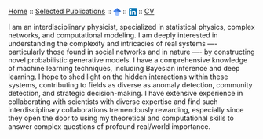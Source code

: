 <!-- [Home](index.md) :: [Selected Publications](pub.md) :: [![Google Scholar](pngwing.png)](https://scholar.google.com/citations?user=H-9OPuIAAAAJ&hl=en) :: [![LinkedIn](LinkedIn_logo_initials.png)](https://linkedin.com/in/hadiseh-safdari-238540153)  :: [CV](Hadiseh_Safdari_CV.pdf)  -->

<!-- [Home](index.md) :: [Selected Publications](pub.md) :: [<img src="pngwing.png" alt="LinkedIn" class="logo">](https://scholar.google.com/citations?user=H-9OPuIAAAAJ&hl=en) :: [<img src="LinkedIn_logo_initials.png" alt="LinkedIn" class="logo">](https://linkedin.com/in/hadiseh-safdari-238540153) :: [CV](Hadiseh_Safdari_CV.pdf) -->

[Home](index.md) :: [Selected Publications](pub.md) :: [<img src="pngwing.png" alt="Google Scholar" style="width: 16px; height: 16px; vertical-align: middle;">](https://scholar.google.com/citations?user=H-9OPuIAAAAJ&hl=en) :: [<img src="LinkedIn_logo_initials.png" alt="LinkedIn" style="width: 16px; height: 16px; vertical-align: middle;">](https://linkedin.com/in/hadiseh-safdari-238540153) :: [CV](Hadiseh_Safdari_CV.pdf)




I am an interdisciplinary physicist, specialized in statistical physics, complex networks, and computational modeling. I am deeply interested in understanding the complexity and intricacies of real systems —- particularly those found in social networks and in nature —- by constructing novel probabilistic generative models. I have a comprehensive knowledge of machine learning techniques, including Bayesian inference and deep learning. I hope to shed light on the hidden interactions within these systems, contributing to fields as diverse as anomaly detection, community detection, and strategic decision-making. I have extensive experience in collaborating with scientists with diverse expertise and find such interdisciplinary collaborations tremendously rewarding, especially since they open the door to using my theoretical and computational skills to answer complex questions of profound real/world importance. 


 <!-- My research revolves around creating probabilistic generative models to understand the intricate structures and dynamics of real-world systems, particularly in social networks and biological processes. With a deep understanding of machine learning techniques, including Bayesian inference and deep learning, I develop advanced models to analyze and predict patterns in complex datasets. My work aims to decode the hidden interactions within these systems, contributing to fields such as anomaly detection, community detection, and strategic decision-making. Passionate about collaboration and scientific innovation, I strive to leverage my theoretical and computational expertise to advance our understanding of complex phenomena. -->

<!-- ![Image](./figures/scene.jpg) -->

<!-- A photo from a cozy hotel in Titisee-Neustadt, taken in Winter 2024. -->

